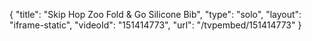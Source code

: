 {
    "title": "Skip Hop Zoo Fold & Go Silicone Bib",
    "type": "solo",
    "layout": "iframe-static",
    "videoId": "151414773",
    "url": "\/tvpembed\/151414773"
}